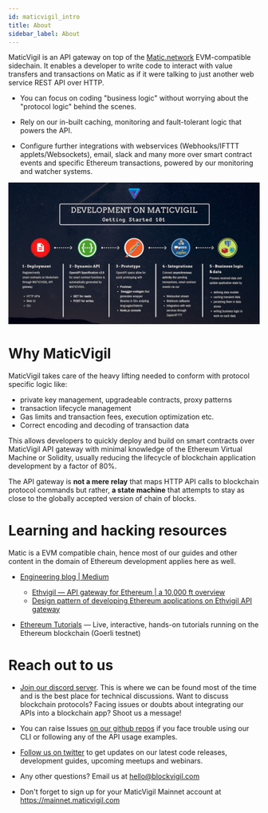 ```yaml
---
id: maticvigil_intro
title: About
sidebar_label: About
---
```


MaticVigil is an API gateway on top of the [Matic.network](https://matic.network) EVM-compatible sidechain. It enables a developer to write code to interact with value transfers and transactions on Matic as if it were talking to just another web service REST API over HTTP.

* You can focus on coding "business logic" without worrying about the "protocol logic" behind the scenes.

* Rely on our in-built caching, monitoring and fault-tolerant logic that powers the API.

* Configure further integrations with webservices (Webhooks/IFTTT applets/Websockets), email, slack and many more over smart contract events and specific Ethereum transactions, powered by our monitoring and watcher systems.

![MaticVigil development lifecycle](assets/intro/maticvigil_intro.jpg)

# Why MaticVigil

MaticVigil takes care of the heavy lifting needed to conform with protocol specific logic like:

* private key management, upgradeable contracts, proxy patterns
* transaction lifecycle management
* Gas limits and transaction fees, execution optimization etc.
* Correct encoding and decoding of transaction data

This allows developers to quickly deploy and build on smart contracts over MaticVigil API gateway with minimal knowledge of the Ethereum Virtual Machine or Solidity, usually reducing the lifecycle of blockchain application development by a factor of 80%.

The API gateway is **not a mere relay** that maps HTTP API calls to blockchain protocol commands but rather, **a state machine** that attempts to stay as close to the globally accepted version of chain of blocks.

# Learning and hacking resources

Matic is a EVM compatible chain, hence most of our guides and other content in the domain of Ethereum development applies here as well.

* [Engineering blog | Medium](https://medium.com/blockvigil)
  * [Ethvigil — API gateway for Ethereum | a 10,000 ft overview](https://medium.com/blockvigil/ethvigil-api-gateway-for-ethereum-b9d5266f2ea6)
  * [Design pattern of developing Ethereum applications on Ethvigil API gateway](https://medium.com/blockvigil/design-pattern-of-developing-ethereum-applications-on-ethvigil-api-gateway-b56337b0086a)

* [Ethereum Tutorials](https://tutorials.ethvigil.com) — Live, interactive, hands-on tutorials running on the Ethereum blockchain (Goerli testnet)

# Reach out to us

* [Join our discord server](https://discord.gg/5GGVJyM). This is where we can be found most of the time and is the best place for technical discussions. Want to discuss blockchain protocols? Facing issues or doubts about integrating our APIs into a blockchain app? Shoot us a message!

* You can raise Issues [on our github repos](https://github.com/blockvigil) if you face trouble using our CLI or following any of the API usage examples.

* [Follow us on twitter](https://twitter.com/blockvigil) to get updates on our latest code releases, development guides, upcoming meetups and webinars.

* Any other questions? Email us at hello@blockvigil.com

* Don't forget to sign up for your MaticVigil Mainnet account at https://mainnet.maticvigil.com
